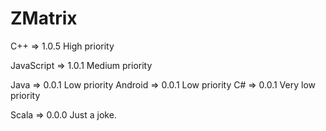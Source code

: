 ZMatrix
=======

C++         =>      1.0.5       High priority

JavaScript  =>      1.0.1       Medium priority

Java        =>      0.0.1       Low priority
Android     =>      0.0.1       Low priority
C#          =>      0.0.1       Very low priority

Scala       =>      0.0.0       Just a joke.

